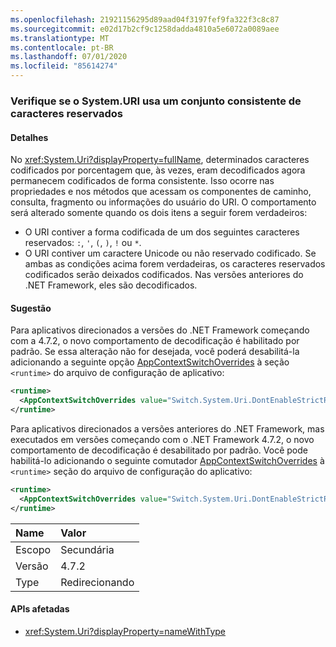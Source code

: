 ```yaml
---
ms.openlocfilehash: 21921156295d89aad04f3197fef9fa322f3c8c87
ms.sourcegitcommit: e02d17b2cf9c1258dadda4810a5e6072a0089aee
ms.translationtype: MT
ms.contentlocale: pt-BR
ms.lasthandoff: 07/01/2020
ms.locfileid: "85614274"
---
```

### <a name="ensure-systemuri-uses-a-consistent-reserved-character-set"></a>Verifique se o System.URI usa um conjunto consistente de caracteres reservados

#### <a name="details"></a>Detalhes

No <xref:System.Uri?displayProperty=fullName>, determinados caracteres codificados por porcentagem que, às vezes, eram decodificados agora permanecem codificados de forma consistente. Isso ocorre nas propriedades e nos métodos que acessam os componentes de caminho, consulta, fragmento ou informações do usuário do URI. O comportamento será alterado somente quando os dois itens a seguir forem verdadeiros:

- O URI contiver a forma codificada de um dos seguintes caracteres reservados: `:`, `'`, `(`, `)`, `!` ou `*`.
- O URI contiver um caractere Unicode ou não reservado codificado. Se ambas as condições acima forem verdadeiras, os caracteres reservados codificados serão deixados codificados. Nas versões anteriores do .NET Framework, eles são decodificados.

#### <a name="suggestion"></a>Sugestão

Para aplicativos direcionados a versões do .NET Framework começando com a 4.7.2, o novo comportamento de decodificação é habilitado por padrão. Se essa alteração não for desejada, você poderá desabilitá-la adicionando a seguinte opção [AppContextSwitchOverrides](~/docs/framework/configure-apps/file-schema/runtime/appcontextswitchoverrides-element.md) à seção `<runtime>` do arquivo de configuração de aplicativo:

```xml
<runtime>
  <AppContextSwitchOverrides value="Switch.System.Uri.DontEnableStrictRFC3986ReservedCharacterSets=true" />
</runtime>
```

Para aplicativos direcionados a versões anteriores do .NET Framework, mas executados em versões começando com o .NET Framework 4.7.2, o novo comportamento de decodificação é desabilitado por padrão. Você pode habilitá-lo adicionando o seguinte comutador [AppContextSwitchOverrides](~/docs/framework/configure-apps/file-schema/runtime/appcontextswitchoverrides-element.md) à `<runtime>` seção do arquivo de configuração do aplicativo:

```xml
<runtime>
  <AppContextSwitchOverrides value="Switch.System.Uri.DontEnableStrictRFC3986ReservedCharacterSets=false" />
</runtime>
```

| Name    | Valor       |
|:--------|:------------|
| Escopo   | Secundária       |
| Versão | 4.7.2       |
| Type    | Redirecionando |

#### <a name="affected-apis"></a>APIs afetadas

- <xref:System.Uri?displayProperty=nameWithType>

